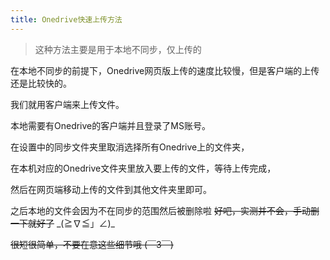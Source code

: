 ```yaml
---
title: Onedrive快速上传方法
---
```


> 这种方法主要是用于本地不同步，仅上传的

在本地不同步的前提下，Onedrive网页版上传的速度比较慢，但是客户端的上传还是比较快的。

我们就用客户端来上传文件。

本地需要有Onedrive的客户端并且登录了MS账号。

在设置中的同步文件夹里取消选择所有Onedrive上的文件夹，

在本机对应的Onedrive文件夹里放入要上传的文件，等待上传完成，

然后在网页端移动上传的文件到其他文件夹里即可。

之后本地的文件会因为不在同步的范围然后被删除‍啦 ~~好吧，实测并不会，手动删一下就好了~~ \_(≧∇≦」∠)_

~~很短很简单，不要在意这些细节哦 ‍(￣3￣)~~